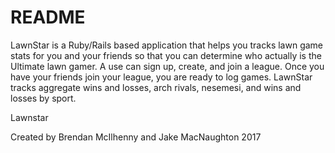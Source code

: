 # README

LawnStar is a Ruby/Rails based application that helps you tracks lawn game stats for you and your friends so that you can determine who actually is the Ultimate lawn gamer. A use can sign up, create, and join a league. Once you have your friends join your league, you are ready to log games. LawnStar tracks aggregate wins and losses, arch rivals, nesemesi, and wins and losses by sport.




Lawnstar

Created by Brendan McIlhenny and Jake MacNaughton
2017
